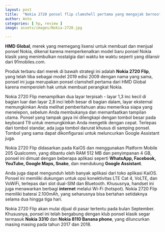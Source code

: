 ```yaml
---
layout: post
title:  "Nokia 2720 ponsel flip clamshell pertama yang mengajak bernostalgia"
author: Anto
categories: [ hp, review ]
image: assets/images/Nokia-2720.jpg

---
```


**HMD Global**, merek yang memegang lisensi untuk membuat dan menjual ponsel Nokia, dikenal karena memperkenalkan model baru ponsel Nokia klasik yang menimbulkan nostalgia dari waktu ke waktu seperti yang dilansir dari 91mobiles.com.

Produk terbaru dari merek di bawah strategi ini adalah **Nokia 2720 Flip**, yang telah tiba sebagai model 2019 edisi 2009 dengan nama yang sama, ponsel ini juga merupakan ponsel clamshell pertama dari HMD Global karena memperoleh hak untuk membuat perangkat Nokia.

Nokia 2720 Flip menampilkan dua layar terpisah - layar 1,3 inc kecil di bagian luar dan layar 2,8 inci lebih besar di bagian dalam, layar eksternal memungkinkan Anda melihat pemberitahuan atau memeriksa siapa yang menelepon, sebelum Anda membukanya dan memanfaatkan tampilan utama. Ponsel yang tampak gaya ini dilengkapi dengan tombol besar pada keyboard T9 untuk memungkinkan Anda mengetik dengan cepat. Terlepas dari tombol standar, ada juga tombol darurat khusus di samping ponsel. Tombol yang sama dapat dikonfigurasi untuk meluncurkan Google Assistant juga.

Nokia 2720 Flip didasarkan pada KaiOS dan menggunakan Platform Mobile 205 Qualcomm, yang dibantu oleh RAM 512 MB dan penyimpanan 4 GB, ponsel ini dimuat dengan beberapa aplikasi seperti **WhatsApp, Facebook, YouTube, Google Maps, Snake**, dan mendukung **Google Assistant**.

Anda juga dapat mengunduh lebih banyak aplikasi dari toko aplikasi KaiOS. Ponsel ini memiliki dukungan untuk opsi konektivitas LTE Cat 4, VoLTE, dan VoWiFi, terlepas dari slot dual-SIM dan Bluetooth. Khususnya, handset ini juga menawarkan berbagi **internet** melalui Wi-Fi (hotspot). Nokia 2720 Flip memiliki baterai 2.100mAh, yang seharusnya bisa bertahan setidaknya selama dua hingga tiga hari.

Nokia 2720 Flip akan mulai dijual di pasar tertentu pada bulan September. Khususnya, ponsel ini telah bergabung dengan klub ponsel klasik segar termasuk **Nokia 3310** dan **Nokia 8110 Banana phone**, yang diluncurkan masing masing pada tahun 2017 dan 2018.
